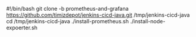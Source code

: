 #!/bin/bash
git clone -b prometheus-and-grafana https://github.com/timizdepot/jenkins-cicd-java.git /tmp/jenkins-cicd-java
cd /tmp/jenkins-cicd-java
./install-prometheus.sh
./install-node-expoerter.sh